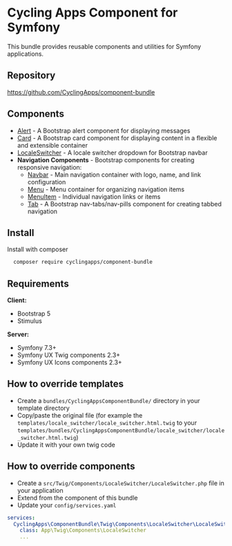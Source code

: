 # Cycling Apps Component for Symfony

This bundle provides reusable components and utilities for Symfony applications.

## Repository

https://github.com/CyclingApps/component-bundle

## Components

- [Alert](Alert/alert.md) - A Bootstrap alert component for displaying messages
- [Card](Card/card.md) - A Bootstrap card component for displaying content in a flexible and extensible container
- [LocaleSwitcher](LocaleSwitcher/localeSwitcher.md) - A locale switcher dropdown for Bootstrap navbar
- **Navigation Components** - Bootstrap components for creating responsive navigation:
  - [Navbar](Navigation/navbar.md) - Main navigation container with logo, name, and link configuration
  - [Menu](Navigation/menu.md) - Menu container for organizing navigation items
  - [MenuItem](Navigation/menuItem.md) - Individual navigation links or items
  - [Tab](Navigation/tab.md) - A Bootstrap nav-tabs/nav-pills component for creating tabbed navigation

## Install

Install with composer

```bash
  composer require cyclingapps/component-bundle
```

## Requirements

**Client:**
- Bootstrap 5
- Stimulus

**Server:**
- Symfony 7.3+
- Symfony UX Twig components 2.3+
- Symfony UX Icons components 2.3+

## How to override templates

- Create a `bundles/CyclingAppsComponentBundle/` directory in your template directory
- Copy/paste the original file (for example the `templates/locale_switcher/locale_switcher.html.twig` to your `templates/bundles/CyclingAppsComponentBundle/locale_switcher/locale_switcher.html.twig`)
- Update it with your own twig code

## How to override components

- Create a `src/Twig/Components/LocaleSwitcher/LocaleSwitcher.php` file in your application
- Extend from the component of this bundle
- Update your `config/services.yaml`

```yaml
services:
  CyclingApps\ComponentBundle\Twig\Components\LocaleSwitcher\LocaleSwitcher:
    class: App\Twig\Components\LocaleSwitcher
    ...
```
